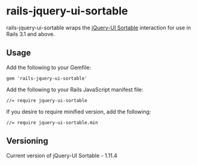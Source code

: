 # rails-jquery-ui-sortable

rails-jquery-ui-sortable wraps the [jQuery-UI Sortable](https://jqueryui.com/sortable/) interaction for use in Rails 3.1 and above.

## Usage

Add the following to your Gemfile:

    gem 'rails-jquery-ui-sortable'

Add the following to your Rails JavaScript manifest file:

    //= require jquery-ui-sortable

If you desire to require minified version, add the following:

    //= require jquery-ui-sortable.min

## Versioning

Current version of jQuery-UI Sortable - 1.11.4
